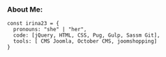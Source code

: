 ### About Me:
```
const irina23 = {
  pronouns: "she" | "her",
  code: [jQuery, HTML, CSS, Pug, Gulp, Sassm Git],
  tools: [ CMS Joomla, October CMS, joomshopping]
}
```

<!--
**Irina23/Irina23** is a ✨ _special_ ✨ repository because its `README.md` (this file) appears on your GitHub profile.

Here are some ideas to get you started:

- 🔭 I’m currently working on ...
- 🌱 I’m currently learning ...
- 👯 I’m looking to collaborate on ...
- 🤔 I’m looking for help with ...
- 💬 Ask me about ...
- 📫 How to reach me: ...
- 😄 Pronouns: ...
- ⚡ Fun fact: ...
-->
